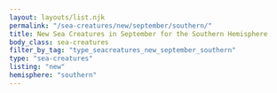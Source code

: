 ```yaml
---
layout: layouts/list.njk
permalink: "/sea-creatures/new/september/southern/"
title: New Sea Creatures in September for the Southern Hemisphere
body_class: sea-creatures
filter_by_tag: "type_seacreatures_new_september_southern"
type: "sea-creatures"
listing: "new"
hemisphere: "southern"
---
```

